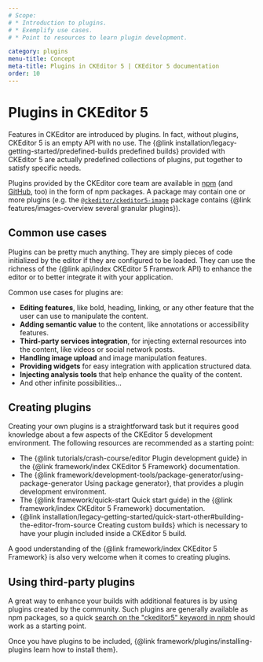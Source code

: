 ```yaml
---
# Scope:
# * Introduction to plugins.
# * Exemplify use cases.
# * Point to resources to learn plugin development.

category: plugins
menu-title: Concept
meta-title: Plugins in CKEditor 5 | CKEditor 5 documentation
order: 10
---
```


# Plugins in CKEditor&nbsp;5

Features in CKEditor are introduced by plugins. In fact, without plugins, CKEditor&nbsp;5 is an empty API with no use. The {@link installation/legacy-getting-started/predefined-builds predefined builds} provided with CKEditor&nbsp;5 are actually predefined collections of plugins, put together to satisfy specific needs.

Plugins provided by the CKEditor core team are available in [npm](https://www.npmjs.com/search?q=ckeditor5) (and [GitHub](https://github.com/ckeditor?utf8=%E2%9C%93&q=ckeditor5&type=&language=), too) in the form of npm packages. A package may contain one or more plugins (e.g. the [`@ckeditor/ckeditor5-image`](https://www.npmjs.com/package/@ckeditor/ckeditor5-image) package contains {@link features/images-overview several granular plugins}).

## Common use cases

Plugins can be pretty much anything. They are simply pieces of code initialized by the editor if they are configured to be loaded. They can use the richness of the {@link api/index CKEditor&nbsp;5 Framework API} to enhance the editor or to better integrate it with your application.

Common use cases for plugins are:

* **Editing features**, like bold, heading, linking, or any other feature that the user can use to manipulate the content.
* **Adding semantic value** to the content, like annotations or accessibility features.
* **Third-party services integration**, for injecting external resources into the content, like videos or social network posts.
* **Handling image upload** and image manipulation features.
* **Providing widgets** for easy integration with application structured data.
* **Injecting analysis tools** that help enhance the quality of the content.
* And other infinite possibilities...

## Creating plugins

Creating your own plugins is a straightforward task but it requires good knowledge about a few aspects of the CKEditor&nbsp;5 development environment. The following resources are recommended as a starting point:

* The {@link tutorials/crash-course/editor Plugin development guide} in the {@link framework/index CKEditor&nbsp;5 Framework} documentation.
* The {@link framework/development-tools/package-generator/using-package-generator Using package generator}, that provides a plugin development environment.
* The {@link framework/quick-start Quick start guide} in the {@link framework/index CKEditor&nbsp;5 Framework} documentation.
* {@link installation/legacy-getting-started/quick-start-other#building-the-editor-from-source Creating custom builds} which is necessary to have your plugin included inside a CKEditor&nbsp;5 build.

A good understanding of the {@link framework/index CKEditor&nbsp;5 Framework} is also very welcome when it comes to creating plugins.

## Using third-party plugins

A great way to enhance your builds with additional features is by using plugins created by the community. Such plugins are generally available as npm packages, so a quick [search on the "ckeditor5" keyword in npm](https://www.npmjs.com/search?q=ckeditor5) should work as a starting point.

Once you have plugins to be included, {@link framework/plugins/installing-plugins learn how to install them}.
